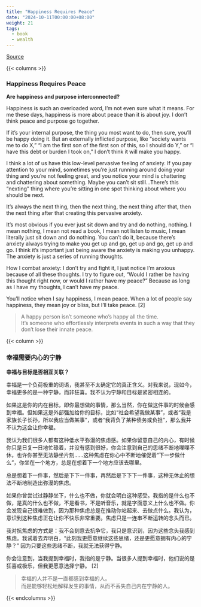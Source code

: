 ```yaml
---
title: "Happiness Requires Peace"
date: "2024-10-11T00:00:00+08:00"
weight: 21
tags:
  - book
  - wealth
---
```


[Source](https://www.navalmanack.com/almanack-of-naval-ravikant/happiness-requires-peace)

{{< columns >}}

### Happiness Requires Peace

**Are happiness and purpose interconnected?**

Happiness is such an overloaded word, I’m not even sure what it means. For me these days, happiness is more about peace than it is about joy. I don’t think peace and purpose go together.

If it’s your internal purpose, the thing you most want to do, then sure, you’ll be happy doing it. But an externally inflicted purpose, like “society wants me to do X,” “I am the first son of the first son of this, so I should do Y,” or “I have this debt or burden I took on,” I don’t think it will make you happy.

I think a lot of us have this low-level pervasive feeling of anxiety. If you pay attention to your mind, sometimes you’re just running around doing your thing and you’re not feeling great, and you notice your mind is chattering and chattering about something. Maybe you can’t sit still…There’s this “nexting” thing where you’re sitting in one spot thinking about where you should be next.

It’s always the next thing, then the next thing, the next thing after that, then the next thing after that creating this pervasive anxiety.

It’s most obvious if you ever just sit down and try and do nothing, nothing. I mean nothing, I mean not read a book, I mean not listen to music, I mean literally just sit down and do nothing. You can’t do it, because there’s anxiety always trying to make you get up and go, get up and go, get up and go. I think it’s important just being aware the anxiety is making you unhappy. The anxiety is just a series of running thoughts.

How I combat anxiety: I don’t try and fight it, I just notice I’m anxious because of all these thoughts. I try to figure out, “Would I rather be having this thought right now, or would I rather have my peace?”  Because as long as I have my thoughts, I can’t have my peace.

You’ll notice when I say happiness, I mean peace. When a lot of people say happiness, they mean joy or bliss, but I’ll take peace. [2]

> A happy person isn’t someone who’s happy all the time.  
> It’s someone who effortlessly interprets events in such a way that they don’t lose their innate peace.

{{< column >}}

### 幸福需要内心的宁静

**幸福与目标是否相互关联？**

幸福是一个负荷极重的词语，我甚至不太确定它的真正含义。对我来说，现如今，幸福更多的是一种宁静，而非狂喜。我不认为宁静和目标是紧密相连的。

如果这是你的内在目标，即你最想做的事情，那么当然，你在做这件事的时候会感到幸福。但如果这是外部强加给你的目标，比如“社会希望我做某事”，或者“我是家族长子长孙，所以我应当做某事”，或者“我背负了某种债务或负担”，那么我并不认为这会让你幸福。

我认为我们很多人都有这种低水平弥漫的焦虑感。如果你留意自己的内心，有时候你只是日复一日地忙碌着，并没有感到很好，你会注意到自己的思绪不断地喋喋不休，也许你甚至无法静坐片刻……这种焦虑在你心中不断地催促着“下一步做什么”，你坐在一个地方，总是在想着下一个地方应该去哪里。

总是想着下一件事，然后是下下一件事，再然后是下下下一件事，这种无休止的想法不断地制造出弥漫的焦虑。

如果你曾尝试过静静坐下，什么也不做，你就会明白这种感受。我指的是什么也不做，是真的什么也不做，不是看书，不是听音乐，就是字面意义上什么也不做。你会发现自己很难做到，因为那种焦虑总是在推动你站起来、去做点什么。我认为，意识到这种焦虑正在让你不快乐非常重要。焦虑只是一连串不断运转的念头而已。

我对抗焦虑的方式是：我不会刻意去抗争它，我只是意识到，因为这些念头我感到焦虑。我试着去弄明白，“此刻我更愿意继续这些思绪，还是更愿意拥有内心的宁静？” 因为只要这些思绪不断，我就无法获得宁静。

你会注意到，当我提到幸福时，我指的是宁静。当很多人提到幸福时，他们说的是狂喜或极乐，但我更愿意选择宁静。 [2]

> 幸福的人并不是一直都感到幸福的人。  
> 而是能够轻松地解释发生的事情，从而不丢失自己内在宁静的人。

{{< endcolumns >}}
